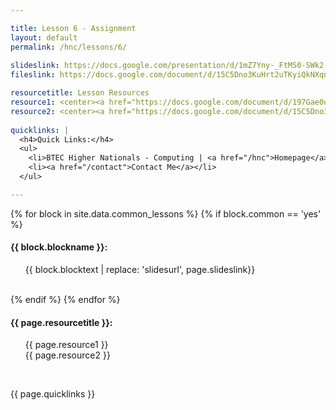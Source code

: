 ```yaml
---

title: Lesson 6 - Assignment
layout: default
permalink: /hnc/lessons/6/
    
slideslink: https://docs.google.com/presentation/d/1mZ7Yny-_FtMS0-SWk2-jfkSWaHNHOZqEQgsCEuFgpEQ/export/pdf
fileslink: https://docs.google.com/document/d/15C5Dno3KuHrt2uTKyiQkNXqn-7BY6vkMkJHeOadQPR8/export?format=pdf

resourcetitle: Lesson Resources
resource1: <center><a href="https://docs.google.com/document/d/197Gae0uZTyUY6bkJjZh0LsGjUoCA5AIKHUPEoCyBnAA/edit?usp=sharing" target="_blank" class="btn btn-ghost">Assignment 1</a></center>
resource2: <center><a href="https://docs.google.com/document/d/15C5Dno3KuHrt2uTKyiQkNXqn-7BY6vkMkJHeOadQPR8/export?format=pdf" target="_blank" class="btn btn-ghost">Hints & Tips</a></center>
  
quicklinks: |
  <h4>Quick Links:</h4>
  <ul>
    <li>BTEC Higher Nationals - Computing | <a href="/hnc">Homepage</a> | <a href="/hnc/lessons/0/">Lesson 0 - Introduction</a></li>
    <li><a href="/contact">Contact Me</a></li>
  </ul> 

---
```


{% for block in site.data.common_lessons %}
  {% if block.common == 'yes' %}
  <h4 id="{{ block.idtag }}">{{ block.blockname }}:</h4>
  <ul>
    {{ block.blocktext | replace: 'slidesurl', page.slideslink}}
  </ul>
  <br/>
  {% endif %}
{% endfor %}

<h4>{{ page.resourcetitle }}:</h4>
<ul style="list-style-type:disc;">
  {{ page.resource1 }}
  <br/>
  {{ page.resource2 }}
</ul>
<br/>

{{ page.quicklinks }}

<br/>
